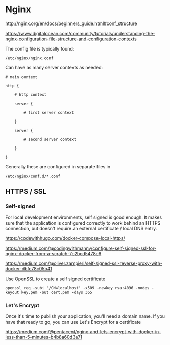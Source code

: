 # Nginx

http://nginx.org/en/docs/beginners_guide.html#conf_structure

https://www.digitalocean.com/community/tutorials/understanding-the-nginx-configuration-file-structure-and-configuration-contexts

The config file is typically found:

    /etc/nginx/nginx.conf

Can have as many server contexts as needed:

```
# main context

http {

    # http context

    server {

        # first server context

    }

    server {

        # second server context

    }

}
```

Generally these are configured in separate files in 

    /etc/nginx/conf.d/*.conf


## HTTPS / SSL

### Self-signed

For local development environments, self signed is good enough. It makes sure that the application is configured correctly to work behind an HTTPS connection, but doesn't require an external certificate / local DNS entry. 

https://codewithhugo.com/docker-compose-local-https/

https://medium.com/@codingwithmanny/configure-self-signed-ssl-for-nginx-docker-from-a-scratch-7c2bcd5478c6

https://medium.com/@oliver.zampieri/self-signed-ssl-reverse-proxy-with-docker-dbfc78c05b41

Use OpenSSL to create a self signed certificate

    openssl req -subj '/CN=localhost' -x509 -newkey rsa:4096 -nodes -keyout key.pem -out cert.pem -days 365


### Let's Encrypt

Once it's time to publish your application, you'll need a domain name. If you have that ready to go, you can use Let's Encrypt for a certificate

https://medium.com/@pentacent/nginx-and-lets-encrypt-with-docker-in-less-than-5-minutes-b4b8a60d3a71
